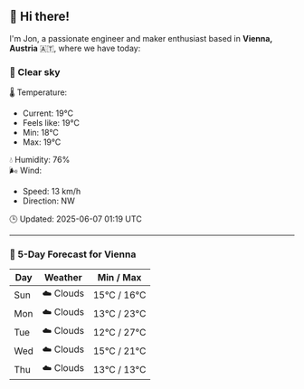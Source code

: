## 👋 Hi there!

I'm Jon, a passionate engineer and maker enthusiast based in **Vienna, Austria** 🇦🇹, where we have today:

### 🌙 Clear sky 

🌡️ Temperature: 
* Current: 19°C
* Feels like: 19°C
* Min: 18°C 
* Max: 19°C  

💧 Humidity: 76%  
🌬️ Wind: 
* Speed: 13 km/h 
* Direction: NW  

🕒 Updated: 2025-06-07 01:19 UTC

---

### 📅 5-Day Forecast for Vienna

| Day | Weather | Min / Max |
|-----|---------|------------|
| Sun | ☁️ Clouds | 15°C / 16°C |
| Mon | ☁️ Clouds | 13°C / 23°C |
| Tue | ☁️ Clouds | 12°C / 27°C |
| Wed | ☁️ Clouds | 15°C / 21°C |
| Thu | ☁️ Clouds | 13°C / 13°C |
